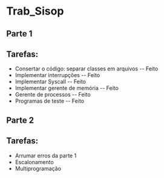 # Trab_Sisop
## Parte 1
## Tarefas:
- Consertar o código: separar classes em arquivos -- Feito
- Implementar interrupções -- Feito
- Implementar Syscall -- Feito
- Implementar gerente de memória -- Feito
- Gerente de processos -- Feito
- Programas de teste -- Feito

## Parte 2
## Tarefas:
- Arrumar erros da parte 1
- Escalonamento
- Multiprogramação
